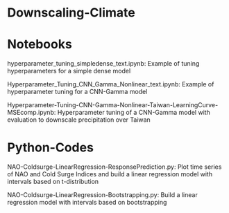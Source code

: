 # Downscaling-Climate
# Notebooks
hyperparameter_tuning_simpledense_text.ipynb: Example of tuning hyperparameters for a simple dense model

Hyperparameter_Tuning_CNN_Gamma_Nonlinear_text.ipynb: Example of hyperparameter tuning for a CNN-Gamma model

Hyperparameter-Tuning-CNN-Gamma-Nonlinear-Taiwan-LearningCurve-MSEcomp.ipynb: Hyperparameter tuning of a CNN-Gamma model with evaluation to downscale precipitation over Taiwan 

# Python-Codes
NAO-Coldsurge-LinearRegression-ResponsePrediction.py: Plot time series of NAO and Cold Surge Indices and build a linear regression model with intervals based on t-distribution

NAO-Coldsurge-LinearRegression-Bootstrapping.py: Build a linear regression model with intervals based on bootstrapping
